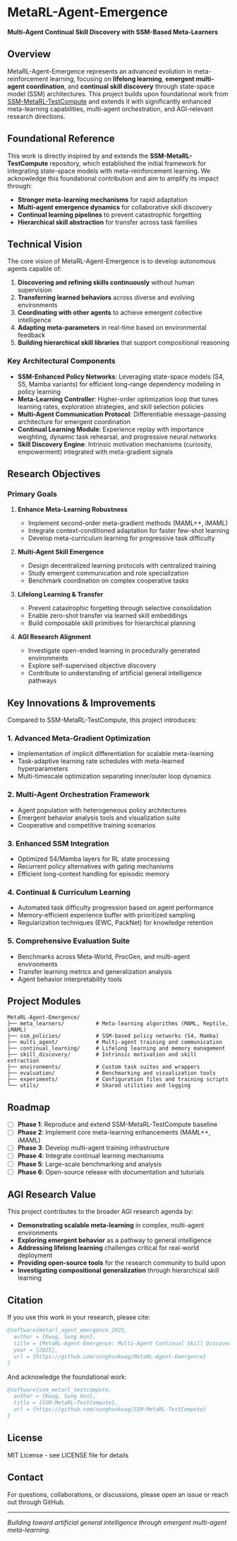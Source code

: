 # MetaRL-Agent-Emergence

**Multi-Agent Continual Skill Discovery with SSM-Based Meta-Learners**

## Overview

MetaRL-Agent-Emergence represents an advanced evolution in meta-reinforcement learning, focusing on **lifelong learning**, **emergent multi-agent coordination**, and **continual skill discovery** through state-space model (SSM) architectures. This project builds upon foundational work from [SSM-MetaRL-TestCompute](https://github.com/sunghunkwag/SSM-MetaRL-TestCompute) and extends it with significantly enhanced meta-learning capabilities, multi-agent orchestration, and AGI-relevant research directions.

## Foundational Reference

This work is directly inspired by and extends the **SSM-MetaRL-TestCompute** repository, which established the initial framework for integrating state-space models with meta-reinforcement learning. We acknowledge this foundational contribution and aim to amplify its impact through:

- **Stronger meta-learning mechanisms** for rapid adaptation
- **Multi-agent emergence dynamics** for collaborative skill discovery
- **Continual learning pipelines** to prevent catastrophic forgetting
- **Hierarchical skill abstraction** for transfer across task families

## Technical Vision

The core vision of MetaRL-Agent-Emergence is to develop autonomous agents capable of:

1. **Discovering and refining skills continuously** without human supervision
2. **Transferring learned behaviors** across diverse and evolving environments
3. **Coordinating with other agents** to achieve emergent collective intelligence
4. **Adapting meta-parameters** in real-time based on environmental feedback
5. **Building hierarchical skill libraries** that support compositional reasoning

### Key Architectural Components

- **SSM-Enhanced Policy Networks**: Leveraging state-space models (S4, S5, Mamba variants) for efficient long-range dependency modeling in policy learning
- **Meta-Learning Controller**: Higher-order optimization loop that tunes learning rates, exploration strategies, and skill selection policies
- **Multi-Agent Communication Protocol**: Differentiable message-passing architecture for emergent coordination
- **Continual Learning Module**: Experience replay with importance weighting, dynamic task rehearsal, and progressive neural networks
- **Skill Discovery Engine**: Intrinsic motivation mechanisms (curiosity, empowerment) integrated with meta-gradient signals

## Research Objectives

### Primary Goals

1. **Enhance Meta-Learning Robustness**
   - Implement second-order meta-gradient methods (MAML++, iMAML)
   - Integrate context-conditioned adaptation for faster few-shot learning
   - Develop meta-curriculum learning for progressive task difficulty

2. **Multi-Agent Skill Emergence**
   - Design decentralized learning protocols with centralized training
   - Study emergent communication and role specialization
   - Benchmark coordination on complex cooperative tasks

3. **Lifelong Learning & Transfer**
   - Prevent catastrophic forgetting through selective consolidation
   - Enable zero-shot transfer via learned skill embeddings
   - Build composable skill primitives for hierarchical planning

4. **AGI Research Alignment**
   - Investigate open-ended learning in procedurally generated environments
   - Explore self-supervised objective discovery
   - Contribute to understanding of artificial general intelligence pathways

## Key Innovations & Improvements

Compared to SSM-MetaRL-TestCompute, this project introduces:

### 1. **Advanced Meta-Gradient Optimization**
- Implementation of implicit differentiation for scalable meta-learning
- Task-adaptive learning rate schedules with meta-learned hyperparameters
- Multi-timescale optimization separating inner/outer loop dynamics

### 2. **Multi-Agent Orchestration Framework**
- Agent population with heterogeneous policy architectures
- Emergent behavior analysis tools and visualization suite
- Cooperative and competitive training scenarios

### 3. **Enhanced SSM Integration**
- Optimized S4/Mamba layers for RL state processing
- Recurrent policy alternatives with gating mechanisms
- Efficient long-context handling for episodic memory

### 4. **Continual & Curriculum Learning**
- Automated task difficulty progression based on agent performance
- Memory-efficient experience buffer with prioritized sampling
- Regularization techniques (EWC, PackNet) for knowledge retention

### 5. **Comprehensive Evaluation Suite**
- Benchmarks across Meta-World, ProcGen, and multi-agent environments
- Transfer learning metrics and generalization analysis
- Agent behavior interpretability tools

## Project Modules

```
MetaRL-Agent-Emergence/
├── meta_learners/          # Meta-learning algorithms (MAML, Reptile, iMAML)
├── ssm_policies/           # SSM-based policy networks (S4, Mamba)
├── multi_agent/            # Multi-agent training and communication
├── continual_learning/     # Lifelong learning and memory management
├── skill_discovery/        # Intrinsic motivation and skill extraction
├── environments/           # Custom task suites and wrappers
├── evaluation/             # Benchmarking and visualization tools
├── experiments/            # Configuration files and training scripts
└── utils/                  # Shared utilities and logging
```

## Roadmap

- [ ] **Phase 1**: Reproduce and extend SSM-MetaRL-TestCompute baseline
- [ ] **Phase 2**: Implement core meta-learning enhancements (MAML++, iMAML)
- [ ] **Phase 3**: Develop multi-agent training infrastructure
- [ ] **Phase 4**: Integrate continual learning mechanisms
- [ ] **Phase 5**: Large-scale benchmarking and analysis
- [ ] **Phase 6**: Open-source release with documentation and tutorials

## AGI Research Value

This project contributes to the broader AGI research agenda by:

- **Demonstrating scalable meta-learning** in complex, multi-agent environments
- **Exploring emergent behavior** as a pathway to general intelligence
- **Addressing lifelong learning** challenges critical for real-world deployment
- **Providing open-source tools** for the research community to build upon
- **Investigating compositional generalization** through hierarchical skill learning

## Citation

If you use this work in your research, please cite:

```bibtex
@software{metarl_agent_emergence_2025,
  author = {Kwag, Sung Hun},
  title = {MetaRL-Agent-Emergence: Multi-Agent Continual Skill Discovery with SSM-Based Meta-Learners},
  year = {2025},
  url = {https://github.com/sunghunkwag/MetaRL-Agent-Emergence}
}
```

And acknowledge the foundational work:

```bibtex
@software{ssm_metarl_testcompute,
  author = {Kwag, Sung Hun},
  title = {SSM-MetaRL-TestCompute},
  url = {https://github.com/sunghunkwag/SSM-MetaRL-TestCompute}
}
```

## License

MIT License - see LICENSE file for details

## Contact

For questions, collaborations, or discussions, please open an issue or reach out through GitHub.

---

*Building toward artificial general intelligence through emergent multi-agent meta-learning.*
